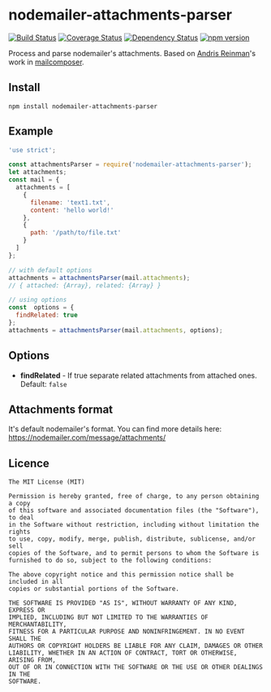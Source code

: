 # nodemailer-attachments-parser

[![Build Status](https://travis-ci.org/killmenot/nodemailer-attachments-parser.svg?branch=master)](https://travis-ci.org/killmenot/nodemailer-attachments-parser)
[![Coverage Status](https://coveralls.io/repos/github/killmenot/nodemailer-attachments-parser/badge.svg?branch=master)](https://coveralls.io/github/killmenot/nodemailer-attachments-parser?branch=master)
[![Dependency Status](https://david-dm.org/killmenot/nodemailer-attachments-parser.svg)](https://david-dm.org/killmenot/nodemailer-attachments-parser.svg)
[![npm version](https://badge.fury.io/js/nodemailer-attachments-parser.svg)](https://badge.fury.io/js/nodemailer-attachments-parser)

Process and parse nodemailer's attachments. Based on [Andris Reinman](https://github.com/andris9)'s work in [mailcomposer](https://github.com/nodemailer/mailcomposer).


## Install

```
npm install nodemailer-attachments-parser
```

## Example

```javascript
'use strict';

const attachmentsParser = require('nodemailer-attachments-parser');
let attachments;
const mail = {
  attachments = [
    {
      filename: 'text1.txt',
      content: 'hello world!'
    },
    {
      path: '/path/to/file.txt'
    }
  ]
};

// with default options
attachments = attachmentsParser(mail.attachments);
// { attached: {Array}, related: {Array} }

// using options
const  options = {
  findRelated: true
};
attachments = attachmentsParser(mail.attachments, options);

```


## Options
  * **findRelated** - If true separate related attachments from attached ones. Default: `false`


## Attachments format

It's default nodemailer's format. You can find more details here: https://nodemailer.com/message/attachments/


## Licence

    The MIT License (MIT)

    Permission is hereby granted, free of charge, to any person obtaining a copy
    of this software and associated documentation files (the "Software"), to deal
    in the Software without restriction, including without limitation the rights
    to use, copy, modify, merge, publish, distribute, sublicense, and/or sell
    copies of the Software, and to permit persons to whom the Software is
    furnished to do so, subject to the following conditions:

    The above copyright notice and this permission notice shall be included in all
    copies or substantial portions of the Software.

    THE SOFTWARE IS PROVIDED "AS IS", WITHOUT WARRANTY OF ANY KIND, EXPRESS OR
    IMPLIED, INCLUDING BUT NOT LIMITED TO THE WARRANTIES OF MERCHANTABILITY,
    FITNESS FOR A PARTICULAR PURPOSE AND NONINFRINGEMENT. IN NO EVENT SHALL THE
    AUTHORS OR COPYRIGHT HOLDERS BE LIABLE FOR ANY CLAIM, DAMAGES OR OTHER
    LIABILITY, WHETHER IN AN ACTION OF CONTRACT, TORT OR OTHERWISE, ARISING FROM,
    OUT OF OR IN CONNECTION WITH THE SOFTWARE OR THE USE OR OTHER DEALINGS IN THE
    SOFTWARE.
